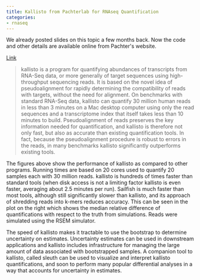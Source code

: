 ```yaml
---
title: Kallisto from Pachterlab for RNAseq Quantification
categories:
- rnaseq
---
```

We already posted slides on this topic a few months back. Now the code and
other details are available online from Pachter's website.
<!--more-->

[Link](http://pachterlab.github.io/kallisto/about.html)

> kallisto is a program for quantifying abundances of transcripts from RNA-Seq
data, or more generally of target sequences using high-throughput sequencing
reads. It is based on the novel idea of pseudoalignment for rapidly
determining the compatibility of reads with targets, without the need for
alignment. On benchmarks with standard RNA-Seq data, kallisto can quantify 30
million human reads in less than 3 minutes on a Mac desktop computer using
only the read sequences and a transcriptome index that itself takes less than
10 minutes to build. Pseudoalignment of reads preserves the key information
needed for quantification, and kallisto is therefore not only fast, but also
as accurate than existing quantification tools. In fact, because the
pseudoalignment procedure is robust to errors in the reads, in many benchmarks
kallisto significantly outperforms existing tools.

The figures above show the performance of kallisto as compared to other
programs. Running times are based on 20 cores used to quantify 20 samples each
with 30 million reads. kallisto is hundreds of times faster than standard
tools (when disk access is not a limiting factor kallisto is even faster,
averaging about 2.5 minutes per run). Sailfish is much faster than most tools,
although still significantly slower than kallisto, and its approach of
shredding reads into k-mers reduces accuracy. This can be seen in the plot on
the right which shows the median relative difference of quantifications with
respect to the truth from simulations. Reads were simulated using the RSEM
simulator.

The speed of kallisto makes it tractable to use the bootstrap to determine
uncertainty on estimates. Uncertainty estimates can be used in downstream
applications and kallisto includes infrastructure for managing the large
amount of data associated with bootstrapped samples. A companion tool to
kallisto, called sleuth can be used to visualize and interpret kallisto
quantifications, and soon to perform many popular differential analyses in a
way that accounts for uncertainty in estimates.

